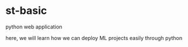 # st-basic
python web application

here, we will learn how we can deploy ML projects easily through python

